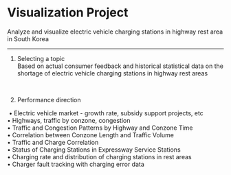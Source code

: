 # Visualization Project


Analyze and visualize electric vehicle charging stations in highway rest area in South Korea<br> 

<hr>

1. Selecting a topic<br>
Based on actual consumer feedback and historical statistical data on the shortage of electric vehicle charging stations in highway rest areas<br>


<br>

2. Performance direction<br>

 &nbsp;• Electric vehicle market - growth rate, subsidy support projects, etc <br>
  • Highways, traffic by conzone, congestion<br>
  • Traffic and Congestion Patterns by Highway and Conzone Time<br>
  • Correlation between Conzone Length and Traffic Volume<br>
  • Traffic and Charge Correlation<br>
  • Status of Charging Stations in Expressway Service Stations<br>
  • Charging rate and distribution of charging stations in rest areas<br>
  • Charger fault tracking with charging error data<br>

